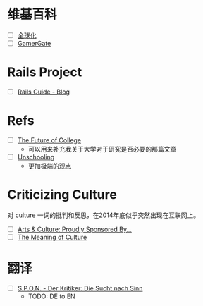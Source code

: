 # 维基百科

- [ ] [全球化](http://zh.wikipedia.org/wiki/%E5%85%A8%E7%90%83%E5%8C%96)
- [ ] [GamerGate](http://zh.wikipedia.org/wiki/GamerGate)

# Rails Project

- [ ] [Rails Guide - Blog](http://107.182.177.92:3000/)

# Refs

- [ ] [The Future of College](http://www.theatlantic.com/features/archive/2014/08/the-future-of-college/375071/)
  * 可以用来补充我关于大学对于研究是否必要的那篇文章
- [ ] [Unschooling](http://www.outsideonline.com/outdoor-adventure/nature/Unschooling-The-Case-for-Setting-Your-Kids-Into-the-Wild.html)
  * 更加极端的观点

# Criticizing Culture

对 culture 一词的批判和反思，在2014年底似乎突然出现在互联网上。

- [ ] [Arts & Culture: Proudly Sponsored By…](https://medium.com/human-parts/arts-culture-proudly-sponsored-by-7951c2f71fdd)
- [ ] [The Meaning of Culture](http://www.newyorker.com/culture/cultural-comment/meaning-culture)

# 翻译
- [ ] [S.P.O.N. - Der Kritiker: Die Sucht nach Sinn](http://www.spiegel.de/kultur/gesellschaft/georg-diez-kolumne-jahresrueckblick-2014-in-buechern-a-1010365.html)
  - TODO: DE to EN
